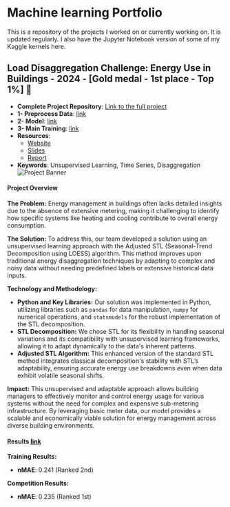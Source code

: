 # Machine learning Portfolio 

This is a repository of the projects I worked on or currently working on. It is updated regularly. I also have the Jupyter Notebook version of some of my Kaggle kernels here.

## Load Disaggregation Challenge: Energy Use in Buildings - 2024 - [Gold medal - 1st place - Top 1%] 🥇
- **Complete Project Repository**: [Link to the full project](https://github.com/rafaelsudbrackzimmermann/1-PLACE-SOLUTION-Adrenalin-Load-Disaggregation-Challenge/tree/main)
- **1- Preprocess Data**: [link](https://github.com/rafaelsudbrackzimmermann/1-PLACE-SOLUTION-Adrenalin-Load-Disaggregation-Challenge/blob/main/Submission%201/code/_1_pre_process.py)
- **2- Model**: [link](https://github.com/rafaelsudbrackzimmermann/1-PLACE-SOLUTION-Adrenalin-Load-Disaggregation-Challenge/blob/main/Submission%201/code/_2_model.py)
- **3- Main Training**: [link](https://github.com/rafaelsudbrackzimmermann/1-PLACE-SOLUTION-Adrenalin-Load-Disaggregation-Challenge/blob/main/Submission%201/code/_4_main_train.py)
- **Resources**: 
  - [Website](https://adrenalin.energy/Load-Disaggregation-Challenge-Energy-use-in-buildings)
  - [Slides](https://github.com/rafaelsudbrackzimmermann/1-PLACE-SOLUTION-ADRENALIN/blob/main/Submission%201/Presentation.pptx)
  - [Report](https://github.com/rafaelsudbrackzimmermann/1-PLACE-SOLUTION-ADRENALIN/blob/main/Submission%201/Report.docx)
- **Keywords**: Unsupervised Learning, Time Series, Disaggregation
![Project Banner](https://raw.githubusercontent.com/rafaelsudbrackzimmermann/1-PLACE-SOLUTION-Adrenalin-Load-Disaggregation-Challenge/main/Submission%201/Banner2.png)

#### Project Overview
**The Problem:**
Energy management in buildings often lacks detailed insights due to the absence of extensive metering, making it challenging to identify how specific systems like heating and cooling contribute to overall energy consumption.

**The Solution:**
To address this, our team developed a solution using an unsupervised learning approach with the Adjusted STL (Seasonal-Trend Decomposition using LOESS) algorithm. This method improves upon traditional energy disaggregation techniques by adapting to complex and noisy data without needing predefined labels or extensive historical data inputs.

**Technology and Methodology:**
- **Python and Key Libraries:** Our solution was implemented in Python, utilizing libraries such as `pandas` for data manipulation, `numpy` for numerical operations, and `statsmodels` for the robust implementation of the STL decomposition.
- **STL Decomposition:** We chose STL for its flexibility in handling seasonal variations and its compatibility with unsupervised learning frameworks, allowing it to adapt dynamically to the data's inherent patterns.
- **Adjusted STL Algorithm:** This enhanced version of the standard STL method integrates classical decomposition's stability with STL’s adaptability, ensuring accurate energy use breakdowns even when data exhibit volatile seasonal shifts.

**Impact:**
This unsupervised and adaptable approach allows building managers to effectively monitor and control energy usage for various systems without the need for complex and expensive sub-metering infrastructure. By leveraging basic meter data, our model provides a scalable and economically viable solution for energy management across diverse building environments.

#### Results [link](https://codalab.lisn.upsaclay.fr/competitions/19659#results)
**Training Results:**
- **nMAE**: 0.241 (Ranked 2nd)

**Competition Results:**
- **nMAE**: 0.235 (Ranked 1st)




